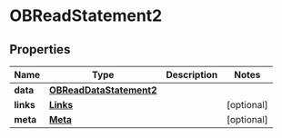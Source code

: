 

# OBReadStatement2

## Properties

Name | Type | Description | Notes
------------ | ------------- | ------------- | -------------
**data** | [**OBReadDataStatement2**](OBReadDataStatement2.md) |  | 
**links** | [**Links**](Links.md) |  |  [optional]
**meta** | [**Meta**](Meta.md) |  |  [optional]



